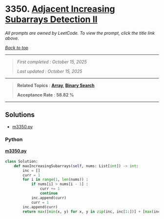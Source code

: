 # 3350. [Adjacent Increasing Subarrays Detection II](<https://leetcode.com/problems/adjacent-increasing-subarrays-detection-ii>)

*All prompts are owned by LeetCode. To view the prompt, click the title link above.*

*[Back to top](<../README.md>)*

------

> *First completed : October 15, 2025*
>
> *Last updated : October 15, 2025*

------

> **Related Topics** : **[Array](<by_topic/Array.md>), [Binary Search](<by_topic/Binary Search.md>)**
>
> **Acceptance Rate** : **58.82 %**

------

## Solutions

- [m3350.py](<../my-submissions/m3350.py>)
### Python
#### [m3350.py](<../my-submissions/m3350.py>)
```Python
class Solution:
    def maxIncreasingSubarrays(self, nums: List[int]) -> int:
        inc = []
        curr = 1
        for i in range(1, len(nums)) :
            if nums[i] > nums[i - 1] :
                curr += 1
                continue
            inc.append(curr)
            curr = 1
        inc.append(curr)
        return max([min(x, y) for x, y in zip(inc, inc[1:])] + [max(inc) // 2])
```

